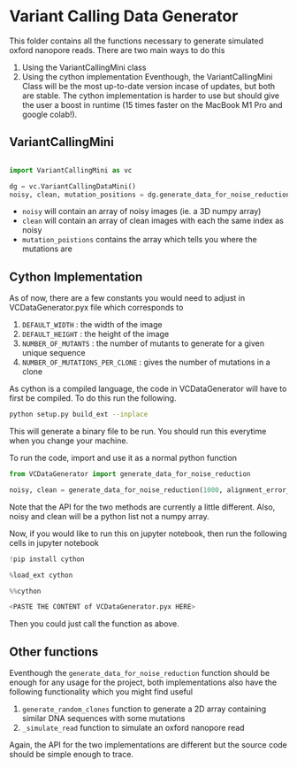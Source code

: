 # Variant Calling Data Generator

This folder contains all the functions necessary to generate simulated oxford nanopore reads. There are two main ways to do this
1. Using the VariantCallingMini class
2. Using the cython implementation
Eventhough, the VariantCallingMini Class will be the most up-to-date version incase of updates, but both are stable. The cython implementation is harder to use but should give the user a boost in runtime (15 times faster on the MacBook M1 Pro and google colab!).

## VariantCallingMini

```python

import VariantCallingMini as vc

dg = vc.VariantCallingDataMini()
noisy, clean, mutation_positions = dg.generate_data_for_noise_reduction(1000, 100, 0.01, 0.05)
```

- `noisy` will contain an array of noisy images (ie. a 3D numpy array)
- `clean` will contain an array of clean images with each the same index as noisy
- `mutation_poistions` contains the array which tells you where the mutations are


## Cython Implementation

As of now, there are a few constants you would need to adjust in VCDataGenerator.pyx file which corresponds to 

1. `DEFAULT_WIDTH` : the width of the image
2. `DEFAULT_HEIGHT` : the height of the image
3. `NUMBER_OF_MUTANTS` : the number of mutants to generate for a given unique sequence
4. `NUMBER_OF_MUTATIONS_PER_CLONE` : gives the number of mutations in a clone

As cython is a compiled language, the code in VCDataGenerator will have to first be compiled. To do this run the following.

```bash
python setup.py build_ext --inplace
```

This will generate a binary file to be run. You should run this everytime when you change your machine.

To run the code, import and use it as a normal python function

```python
from VCDataGenerator import generate_data_for_noise_reduction

noisy, clean = generate_data_for_noise_reduction(1000, alignment_error_prob=0.01, sequencing_error_prob=0.05)
```

Note that the API for the two methods are currently a little different. Also, noisy and clean will be a python list not a numpy array.

Now, if you would like to run this on jupyter notebook, then run the following cells in jupyter notebook

```python
!pip install cython
```

```python
%load_ext cython
```

```python
%%cython

<PASTE THE CONTENT of VCDataGenerator.pyx HERE>
```

Then you could just call the function as above.

## Other functions

Eventhough the `generate_data_for_noise_reduction` function should be enough for any usage for the project, both implementations also have the following functionality which you might find useful

1. `generate_random_clones` function to generate a 2D array containing similar DNA sequences with some mutations
2.  `_simulate_read` function to simulate an oxford nanopore read

Again, the API for the two implementations are different but the source code should be simple enough to trace.